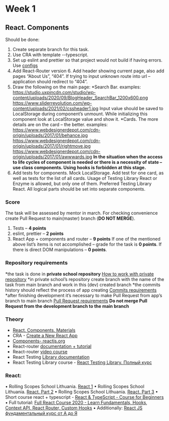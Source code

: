 # Week 1

## React. Components

Should be done:
1.	Create separate branch for this task.
2.	Use CRA with template --typescript.
3.	Set up eslint and prettier so that project would not build if having errors. Use [configs](https://github.com/rolling-scopes-school/tasks/blob/master/react/modules/module01/configs.md)
4.	Add React-Router version 6. Add header showing current page, also add pages “About Us”, “404”. If trying to input unknown route into url – application should redirect to “404”.
5.	Draw the following on the main page:
*Search Bar. 
examples:
https://studio.uxpincdn.com/studio/wp-content/uploads/2020/09/BlogHeader_SearchBar_1200x600.png
https://www.sliderrevolution.com/wp-content/uploads/2021/02/cssheader1.jpg
Input value should be saved to LocalStorage during component’s unmount. While initializing this component look at LocalStorage value and show it.
*Cards. The more details are on the card – the better.
examples: 
https://www.webdesignerdepot.com/cdn-origin/uploads/2017/01/behance.jpg
https://www.webdesignerdepot.com/cdn-origin/uploads/2017/01/rightmove.jpg
https://www.webdesignerdepot.com/cdn-origin/uploads/2017/01/awwwards.jpg
**In the situation when the access to life cycles of component is needed or there is a necessity of state – use class components. Using hooks is forbidden at this stage.**
6.	Add tests for components. Mock LocalStorage. Add test for one card, as well as tests for the list of all cards. Usage of Testing Library React or Enzyme is allowed, but only one of them. Preferred Testing Library React.
All logical parts should be set into separate components.
### Score
The task will be assessed by mentor in march. For checking convenience create Pull Request to main(master) branch (**DO NOT MERGE**). 
1.	Tests – **4 points**
2.	eslint, prettier – **2 points**
3.	React App + components and router – **9 points**
If one of the mentioned above list’s items is not accomplished – grade for the task is **0 points**. If there is direct DOM manipulations – **0 points**.
### Repository requirements
*the task is done in **private school repository** [How to work with private repository](https://docs.rs.school/#/private-repository?id=%D0%9A%D0%B0%D0%BA-%D1%80%D0%B0%D0%B1%D0%BE%D1%82%D0%B0%D1%82%D1%8C-%D1%81-%D0%BF%D1%80%D0%B8%D0%B2%D0%B0%D1%82%D0%BD%D1%8B%D0%BC-%D1%80%D0%B5%D0%BF%D0%BE%D0%B7%D0%B8%D1%82%D0%BE%D1%80%D0%B8%D0%B5%D0%BC)
*in private school’s repository create branch with the name of the task from main branch and work in this (dev) created branch
*the commits history should reflect the process of app creating [Commits requirements](https://docs.rs.school/#/git-convention?id=%D0%A2%D1%80%D0%B5%D0%B1%D0%BE%D0%B2%D0%B0%D0%BD%D0%B8%D1%8F-%D0%BA-%D0%B8%D0%BC%D0%B5%D0%BD%D0%B0%D0%BC-%D0%BA%D0%BE%D0%BC%D0%BC%D0%B8%D1%82%D0%BE%D0%B2)
*after finishing development it’s necessary to make Pull Request from app’s branch to main branch [Pull Request requirements](https://docs.rs.school/#/pull-request-review-process?id=%D0%A2%D1%80%D0%B5%D0%B1%D0%BE%D0%B2%D0%B0%D0%BD%D0%B8%D1%8F-%D0%BA-pull-request-pr)
**Do not merge Pull Request from the development branch to the main branch**
### Theory
*	[React. Components. Materials](https://docs.google.com/document/d/1WLWjBiVMjsVADf5FWFYfPObQOrLD1624h5etyafCfr8/edit)
*	CRA - [Create a New React App](https://reactjs.org/docs/create-a-new-react-app.html)
*	[Components- reactjs.org](https://reactjs.org/docs/components-and-props.html)
*	React-router [documentation + tutorial](https://reactrouter.com/docs/en/v6/getting-started/tutorial)
*	React-router [video course](https://www.youtube.com/watch?v=0auS9DNTmzE)
*	React Testing [Library documentation](https://testing-library.com/docs/react-testing-library/intro/)
*	React Testing Library course - [React Testing Library. Полный курс](https://www.youtube.com/watch?v=n79PMyqcCJ8&t=585s)
### React:
•	Rolling Scopes School Lithuania. [React 1](https://www.youtube.com/watch?v=L8CmtfCu9AI)
•	Rolling Scopes School Lithuania. [React. Part 2](https://www.youtube.com/watch?v=Rrg4D6AHc5A)
•	Rolling Scopes School Lithuania. [React. Part 3](https://www.youtube.com/watch?v=w9MvuGWVvkY)
•	Short course react + typescript - [React & TypeScript - Course for Beginners](https://www.youtube.com/watch?v=FJDVKeh7RJI)
•	Full tutorial: [Full React Course 2020 - Learn Fundamentals, Hooks, Context API, React Router, Custom Hooks](https://www.youtube.com/watch?v=4UZrsTqkcW4&t=8419s)
•	Additionally: [React JS фундаментальный курс от А до Я](https://www.youtube.com/watch?v=GNrdg3PzpJQ)
